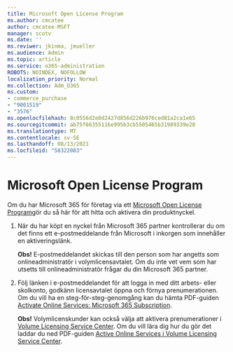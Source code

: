 ```yaml
---
title: Microsoft Open License Program
ms.author: cmcatee
author: cmcatee-MSFT
manager: scotv
ms.date: ''
ms.reviwer: jkinma, jmueller
ms.audience: Admin
ms.topic: article
ms.service: o365-administration
ROBOTS: NOINDEX, NOFOLLOW
localization_priority: Normal
ms.collection: Adm_O365
ms.custom:
- commerce_purchase
- "9001519"
- "3576"
ms.openlocfilehash: 8c0556d2e0d2427d856d226b976ced81a2ca1e65
ms.sourcegitcommit: ab75f66355116e995b3cb5505465b31989339e28
ms.translationtype: MT
ms.contentlocale: sv-SE
ms.lasthandoff: 08/13/2021
ms.locfileid: "58322083"
---
```

# <a name="microsoft-open-license-program"></a>Microsoft Open License Program

Om du har Microsoft 365 för företag via ett [Microsoft Open License Program](https://go.microsoft.com/fwlink/p/?LinkID=613298)gör du så här för att hitta och aktivera din produktnyckel.

1. När du har köpt en nyckel från Microsoft 365 partner kontrollerar du om det finns ett e-postmeddelande från Microsoft i inkorgen som innehåller en aktiveringslänk.

    **Obs!** E-postmeddelandet skickas till den person som har angetts som onlineadministratör i volymlicensavtalet. Om du inte vet vem som har utsetts till onlineadministratör frågar du din Microsoft 365 partner.
1. Följ länken i e-postmeddelandet för att logga in med ditt arbets- eller skolkonto, godkänn licensavtalet öppna och förnya prenumerationen. Om du vill ha en steg-för-steg-genomgång kan du hämta PDF-guiden [Activate Online Services: Microsoft 365 Subscription](https://go.microsoft.com/fwlink/p/?LinkId=618100).

    **Obs!** Volymlicenskunder kan också välja att aktivera prenumerationer i [Volume Licensing Service Center](https://go.microsoft.com/fwlink/p/?LinkID=282016). Om du vill lära dig hur du gör det laddar du ned PDF-guiden [Active Online Services i Volume Licensing Service Center](https://go.microsoft.com/fwlink/p/?LinkId=618096).